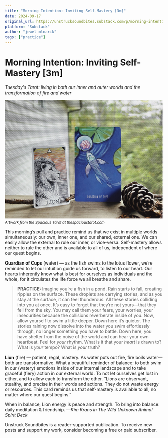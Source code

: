 ```yaml
---
title: "Morning Intention: Inviting Self-Mastery [3m]"
date: 2024-09-17
original_url: https://unstrucksoundbites.substack.com/p/morning-intention-inviting-self-mastery
platform: "Substack"
author: "jewel mlnarik"
tags: ["practice"]
---
```


# Morning Intention: Inviting Self-Mastery [3m]

*Tuesday's Tarot: living in both our inner and outer worlds and the transformation of fire and water*

![Featured image showing Lion and Guardian of Cups by jewel](images/lion-gardian-of-cups.jpg)
<small>*Artwork from the Spacious Tarot at thespacioustarot.com*</small>

This morning’s pull and practice remind us that we exist in multiple worlds simultaneously: our own, inner one, and our shared, external one. We can easily allow the external to rule our inner, or vice-versa. Self-mastery allows neither to rule the other and is available to all of us, independent of where our quest begins. 

**Guardian of Cups** (water) — as the fish swims to the lotus flower, we’re reminded to let our intuition guide us forward, to listen to our heart. Our hearts inherently know what is best for ourselves as individuals and the whole, for it circulates the life force we all breathe and share.

>**PRACTICE:** Imagine you’re a fish in a pond. Rain starts to fall, creating ripples on the surface. These droplets are carrying stories, and as you stay at the surface, it can feel thunderous. All these stories colliding into you at once. It’s easy to forget that they’re not yours—that they fell from the sky. You may call them your fears, your worries, your insecurities because the collisions reverberate inside of you. Now, allow yourself to swim a little deeper. Down here it’s quieter. The stories raining now dissolve into the water you swim effortlessly through, no longer something you have to battle. Down here, you have shelter from the noise of the world and can hear your own heartbeat. Feel for *your* rhythm. What is it that your *heart* is drawn to? What is *your* tempo? What is *your* truth?

**Lion** (fire) — patient, regal, mastery. As water puts out fire, fire boils water—both are transformative. What a beautiful reminder of balance: to both swim in our (watery) emotions inside of our internal landscape and to take graceful (fiery) action in our external world. To not let ourselves get lost in either, and to allow each to transform the other. “Lions are observant, stealthy, and precise in their words and actions. They do not waste energy or resources. This card reminds us that self-mastery is available to all, no matter where our quest begins.” 

When in balance, Lion energy is peace and strength. To bring into balance: daily meditation & friendship. —*Kim Krans in The Wild Unknown Animal Spirit Deck*

Unstruck Soundbites is a reader-supported publication. To receive new posts and support my work, consider becoming a free or paid subscriber.